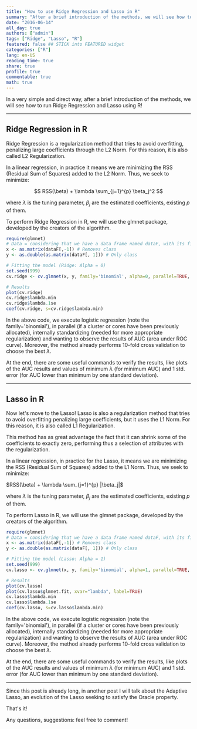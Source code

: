 ```yaml
---
title: "How to use Ridge Regression and Lasso in R"
summary: "After a brief introduction of the methods, we will see how to run Ridge Regression and Lasso using R."
date: "2016-06-14"
all_day: true
authors: ["admin"]
tags: ["Ridge", "Lasso", "R"]
featured: false ## STICK into FEATURED widget
categories: ["R"]
lang: en-US
reading_time: true
share: true
profile: true
commentable: true
math: true
---
```


In a very simple and direct way, after a brief introduction of the methods, we will see how to run Ridge Regression and Lasso using R!

---

## Ridge Regression in R

Ridge Regression is a regularization method that tries to avoid overfitting, penalizing large coefficients through the L2 Norm. For this reason, it is also called L2 Regularization.

In a linear regression, in practice it means we are minimizing the RSS (Residual Sum of Squares) added to the L2 Norm. Thus, we seek to minimize:

$$ RSS(\beta) + \lambda \sum_{j=1}^{p} \beta_j^2 $$

where $\lambda$ is the tuning parameter, $\beta_j$ are the estimated coefficients, existing $p$ of them.

To perform Ridge Regression in R, we will use the glmnet package, developed by the creators of the algorithm.

```r
require(glmnet)
# Data = considering that we have a data frame named dataF, with its first column being the class
x <- as.matrix(dataF[,-1]) # Removes class
y <- as.double(as.matrix(dataF[, 1])) # Only class

# Fitting the model (Ridge: Alpha = 0)
set.seed(999)
cv.ridge <- cv.glmnet(x, y, family='binomial', alpha=0, parallel=TRUE, standardize=TRUE, type.measure='auc')

# Results
plot(cv.ridge)
cv.ridge$lambda.min
cv.ridge$lambda.1se
coef(cv.ridge, s=cv.ridge$lambda.min)
```

In the above code, we execute logistic regression (note the family='binomial'), in parallel (if a cluster or cores have been previously allocated), internally standardizing (needed for more appropriate regularization) and wanting to observe the results of AUC (area under ROC curve). Moreover, the method already performs 10-fold cross validation to choose the best $\lambda$.

At the end, there are some useful commands to verify the results, like plots of the AUC results and values of minimum $\lambda$ (for minimum AUC) and 1 std. error (for AUC lower than minimum by one standard deviation).

---

## Lasso in R

Now let's move to the Lasso! Lasso is also a regularization method that tries to avoid overfitting penalizing large coefficients, but it uses the L1 Norm. For this reason, it is also called L1 Regularization.

This method has as great advantage the fact that it can shrink some of the coefficients to exactly zero, performing thus a selection of attributes with the regularization.

In a linear regression, in practice for the Lasso, it means we are minimizing the RSS (Residual Sum of Squares) added to the L1 Norm. Thus, we seek to minimize:

$RSS(\beta) + \lambda \sum_{j=1}^{p} |\beta_j|$

where $\lambda$ is the tuning parameter, $\beta_j$ are the estimated coefficients, existing $p$ of them.

To perform Lasso in R, we will use the glmnet package, developed by the creators of the algorithm.

```R
require(glmnet)
# Data = considering that we have a data frame named dataF, with its first column being the class
x <- as.matrix(dataF[,-1]) # Removes class
y <- as.double(as.matrix(dataF[, 1])) # Only class

# Fitting the model (Lasso: Alpha = 1)
set.seed(999)
cv.lasso <- cv.glmnet(x, y, family='binomial', alpha=1, parallel=TRUE, standardize=TRUE, type.measure='auc')

# Results
plot(cv.lasso)
plot(cv.lasso$glmnet.fit, xvar="lambda", label=TRUE)
cv.lasso$lambda.min
cv.lasso$lambda.1se
coef(cv.lasso, s=cv.lasso$lambda.min)
```

In the above code, we execute logistic regression (note the family='binomial'), in parallel (if a cluster or cores have been previously allocated), internally standardizing (needed for more appropriate regularization) and wanting to observe the results of AUC (area under ROC curve). Moreover, the method already performs 10-fold cross validation to choose the best $\lambda$.

At the end, there are some useful commands to verify the results, like plots of the AUC results and values of minimum $\lambda$ (for minimum AUC) and 1 std. error (for AUC lower than minimum by one standard deviation).

---

Since this post is already long, in another post I will talk about the Adaptive Lasso, an evolution of the Lasso seeking to satisfy the Oracle property.


That's it!

Any questions, suggestions: feel free to comment!
